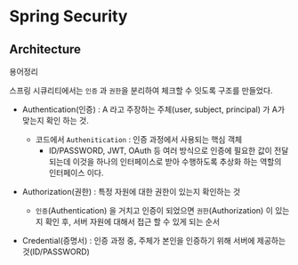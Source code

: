 # Spring Security

  ## Architecture
  
  용어정리
  
  스프링 시큐리티에서는 `인증` 과 `권한`을 분리하여 체크할 수 잇도록 구조를 만들었다.
    
   - Authentication(인증) : A 라고 주장하는 주체(user, subject, principal) 가 A가 맞는지 확인 하는 것.
      - 코드에서 `Authenitication` : 인증 과정에서 사용되는 핵심 객체
         - ID/PASSWORD, JWT, OAuth 등 여러 방식으로 인증에 필요한 값이 전달되는데 이것을 하나의 인터페이스로 받아 수행하도록 추상화 하는 역할의 인터페이스 이다.
   - Authorization(권한) : 특정 자원에 대한 권한이 있는지 확인하는 것
      - `인증`(Authentication) 을 거치고 인증이 되었으면 `권한`(Authorization) 이 있는지 확인 후, 서버 자원에 대해서 접근 할 수 있게 되는 순서
   
   - Credential(증명서) : 인증 과정 중, 주체가 본인을 인증하기 위해 서버에 제공하는 것(ID/PASSWORD)
